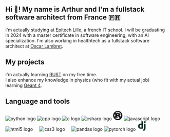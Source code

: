 <h2 align="left"href="https://github.com/ArthurRochette/" >Hi 👋! My name is Arthur and I'm a fullstack software architect from France 🇫🇷️ </h2>

<div>
I'm actually studying at Epitech Lille, a french IT school. I will be graduating in 2024 with a master certificate in software engineering, with an AI specialization.
I'm also working in healthtech as a fullstack software architect at <a href="https://www.centreoscarlambret.fr/">Oscar Lambret</a>.
</div>

<h2 align="left">My projects</h2>
I'm actually learning <a href="https://www.rust-lang.org/fr">RUST</a> on my free time. <br> 
I also enhance my knowledge in physics (who fit with my actual job) learning <a href="https://geant4.web.cern.ch/"> Geant 4</a>.

###
<h2>Language and tools</h2>
<div align="left">
  <img src="https://cdn.jsdelivr.net/gh/devicons/devicon/icons/python/python-original.svg" height="30" alt="python logo"  />
  <img src="https://cdn.jsdelivr.net/gh/devicons/devicon/icons/cplusplus/cplusplus-original.svg" height="30" alt="cpp logo"/>
  <img src="https://cdn.jsdelivr.net/gh/devicons/devicon/icons/c/c-original.svg" height="30" alt="c logo"/>
  <img src="https://cdn.jsdelivr.net/gh/devicons/devicon/icons/csharp/csharp-original.svg" height="30" alt="csharp logo"  />
  <img src="https://raw.githubusercontent.com/devicons/devicon/v2.16.0/icons/rust/rust-original.svg" height="30" alt="rust logo"/>
  <img src="https://cdn.jsdelivr.net/gh/devicons/devicon/icons/javascript/javascript-original.svg" height="30" alt="javascript logo"  />
  <img width="12" />
  <img src="https://cdn.jsdelivr.net/gh/devicons/devicon/icons/html5/html5-original.svg" height="30" alt="html5 logo"  />
  <img width="12" />
  <img src="https://cdn.jsdelivr.net/gh/devicons/devicon/icons/css3/css3-original.svg" height="30" alt="css3 logo"  />
  <img width="12" />
  <img src="https://cdn.jsdelivr.net/gh/devicons/devicon/icons/pandas/pandas-original.svg" height="30" alt="pandas logo"  />
  <img src="https://cdn.jsdelivr.net/gh/devicons/devicon/icons/pytorch/pytorch-original.svg" height="30" alt="pytorch logo"/>
  <!-- django-->
  <img src="https://raw.githubusercontent.com/devicons/devicon/v2.15.1/icons/django/django-plain.svg" height="30" alt="django logo"/>

  
</div>

###

<div align="left">


</div>

###

<br clear="both">



###
